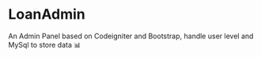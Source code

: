 # LoanAdmin
An Admin Panel based on Codeigniter and Bootstrap, handle user level and MySql to store data 📊
